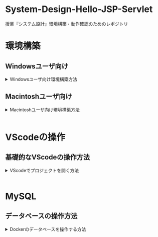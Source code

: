 # System-Design-Hello-JSP-Servlet

授業『システム設計』環境構築・動作確認のためのレポジトリ

# 環境構築

## Windowsユーザ向け

<details>
<summary> Windowsユーザ向け環境構築方法 </summary>

以下のすべての手順を実行してください．

### STEP-1 WSL,VSCodeのインストール

手順1 windowsボタンを右クリックして，ターミナル(またはpower shell)を管理者権限で起動
![ターミナルの起動](./imgs/terminal.png "terminal")

手順2 以下のコマンドを1行づつコピーして実行
```
Set-ExecutionPolicy RemoteSigned -scope CurrentUser
iwr -useb https://raw.githubusercontent.com/HazeyamaLab/system-design-docker/master/script/install.ps1 | iex
```
1行目を実行すると以下のように聞かれるので，Yを入力してEnterで同意  
```
実行ポリシーの変更
実行ポリシーは、信頼されていないスクリプトからの保護に役立ちます。実行ポリシーを変更すると、about_Execution_Policies
のヘルプ トピック (https://go.microsoft.com/fwlink/?LinkID=135170)
で説明されているセキュリティ上の危険にさらされる可能性があります。実行ポリシーを変更しますか?
[Y] はい(Y)  [A] すべて続行(A)  [N] いいえ(N)  [L] すべて無視(L)  [S] 中断(S)  [?] ヘルプ (既定値は "N"): Y
```

手順3 Ubuntu というCLIが立ち上がり，ユーザ名とパスワードの設定が求められるので設定．このとき __パスワードは入力しても画面上に表示されないので要注意！__
![ubuntuの初期設定](https://qiita-user-contents.imgix.net/https%3A%2F%2Fqiita-image-store.s3.ap-northeast-1.amazonaws.com%2F0%2F501257%2Fc10290ae-bd55-1ab1-4bbe-c885d205c45b.jpeg?ixlib=rb-4.0.0&auto=format&gif-q=60&q=75&w=1400&fit=max&s=28007229fb9c514b94e047923efacbfb "terminal")

以上でSTEP-1完了．

### STEP-2 Docker-Desktopのインストール
  
手順1 Docker Desktopのダウンロード・インストール
  
https://www.docker.com/products/docker-desktop/ にアクセス，ダウンロードしたexeファイルを実行．
![docker](./imgs/docker.png "terminal")  
チェックボックスはどちらもチェックが入っていることを確認．（バージョンによってはチェックボックスが1つしかないこともあるが，それでも大丈夫） 
![docker-install](./imgs/check.png "terminal")  
規約に同意したらAcceptボタンでインストール．
![term](./imgs/term.png "terminal")  
インストールできたらDocker-Desktopを起動し，チュートリアルをスキップすると，このようなメイン画面が出現．
![term](./imgs/docker-main.png "terminal")  
  
手順2 Dockerの設定  
WSL上でDockerが動作するように設定する．
Docker-Desktopのメイン画面左上の矢印マークを押して設定画面を開き，右側のResourcesタブからWSL integrationを選択し，Ubuntuのチェックを入れて右下のApply & restartを押下．
![term](./imgs/docker-ubuntu.png "terminal")  

以上でSTEP-2は完了．

### STEP-3 Ubuntu上での環境整備  
  手順1
Ubuntuを起動し，CLIが立ち上がるのを確認する．
![ubuntu](./imgs/ubuntu.png "terminal")  
  
手順2
Ubuntu CLIで以下のコマンドを実行．
```
curl -sf https://raw.githubusercontent.com/HazeyamaLab/system-design-docker/master/script/setup.sh | sh -s
```
パスワードが求められるので．STEP-1 手順3で入力したパスワードを入力．
  
手順3
VSCodeが立ち上がるので，左のテトリスのようなアイコンを選択し，Dev Containerの拡張機能を検索欄から検索してインストール．
![ubuntu](./imgs/dev-con.png "terminal")  
  
手順4
右下に以下のようなWindowが出現するので，Reopen in Containerを選択 __このとき8080，8081，3307のポートが使われていると正常に起動しない，特にローカルにMySQLがインストールされている場合は要注意__
![ubuntu](./imgs/reopen.png "terminal") 
もしこのwindowが出現しなかった場合は，以下のGifの手順をたどる
![ubuntu](./imgs/open_code.gif "code")
  
手順5  
初回起動時は特に時間がかかるのでしばらく待機．その後，右下のStarting Dev Containerのウインドウが閉じた後，画面下部ターミナルで以下のコマンドを実行．もしターミナルが表示されていなければ，上部メニューバーの ターミナル -> 新しいターミナル で出現する．
```
./gradlew tR
```
![ubuntu](./imgs/vscode-terminal.png "terminal")  
  
手順6  
```
> Task :tomcatRun
Started Tomcat Server
The Server is running at http://localhost:8080/system-design-dev
```
以上の出力を確認した後，
http://localhost:8080/system-design-dev にアクセスし下の画面が出現すれば環境構築は終了．
お疲れ様でした．
![ubuntu](./imgs/hello.png "terminal")

</details>

## Macintoshユーザ向け

<details>
<summary> Macintoshユーザ向け環境構築方法 </summary>

後で書きます
</details>
<br>

# VScodeの操作
## 基礎的なVScodeの操作方法
<details>
<summary> VScodeでプロジェクトを開く方法 </summary>

## その１(ターミナルから起動)

### 手順1
Ubuntu(Win)もしくはターミナル(mac)を起動し，以下のコマンドを実行してプロジェクトフォルダに移る
Stuinfoプロジェクトや課題プロジェクトを開く場合はsystem-design-dockerのディレクトリ名部分を適宜修正
|  プロジェクト名  |  ディレクトリ名  |
| ---- | ---- |
|  動作確認  |  system-design-docker  |
|  stuinfo  |  system-design-docker-stuinfo  |
|  課題用テンプレート  |  system-design-docker-your-project  |
```sh
cd system-design-docker
```
### 手順2
以下のコマンドを実行してVScodeを起動
```sh
code .
```

### 手順3
VScodeをdev-containerで再度開く(gif参照)
![ubuntu](./imgs/open_code.gif "code")

### 手順4
手順5  
画面下部ターミナルで以下のコマンドを実行．もしターミナルが表示されていなければ，上部メニューバーの ターミナル -> 新しいターミナル で出現する．
```
./gradlew tR
```
![ubuntu](./imgs/vscode-terminal.png "terminal")  

## その2(こっちのほうが楽です)

VScodeを起動し，ファイル ->  最近使用した項目を開く<br>
[dev container:system-design-docker]等の開きたい項目をクリックするだけ
![ubuntu](./imgs/open_code_2.gif "code")

</details>

<br>

# MySQL
## データベースの操作方法
<details>
<summary> Dockerのデータベースを操作する方法 </summary>

### 前提
VScode を立ち上げて，dev-containerが立ち上がっている状態であること Docker Desktopを起動して下の画像のように，対象のStack(3つ座布団が重なっているようなアイコン)が緑色になっていればOK
![ubuntu](./imgs/docker-up.png "terminal")  

### 手順1 Docker Desktopを起動する
もしdev-containerが立ち上がっていない場合は，VScodeの操作方法 -> 手順3を実行すること

### 手順2 対象のStackからhogehoge-dbというコンテナを開く
今回システム設計では3つのStack(hello_jsp_servlet / stuinfo / your_project)を配布するので，DB操作を行いたいプロジェクトを選択して， __末尾が-dbとなっているコンテナを選択__ して，Terminalを開く 詳細はGif参照
![ubuntu](./imgs/open_db.gif "code")

### 手順3 MySQLを起動する
以下のコマンドをTerminal上で実行
```
mysql -utest -p
```
Enter password:と表示されてパスワード入力が求められるので，test と入力．__パスワードは入力しても画面上に表示されないので要注意！__ <br>
尚，今回用いるDBの基本情報は以下の通り
|    |    |
| ---- | ---- |
|  ユーザ名  |  test  |
|  パスワード  |  test  |
|  DB名  |  db  |

### 手順4 MySQLが立ち上がったら，任意の操作を行う．
以下のコマンドを入力して，データベースを選択した後，任意の操作が行える．
```
use db;
```


</details>